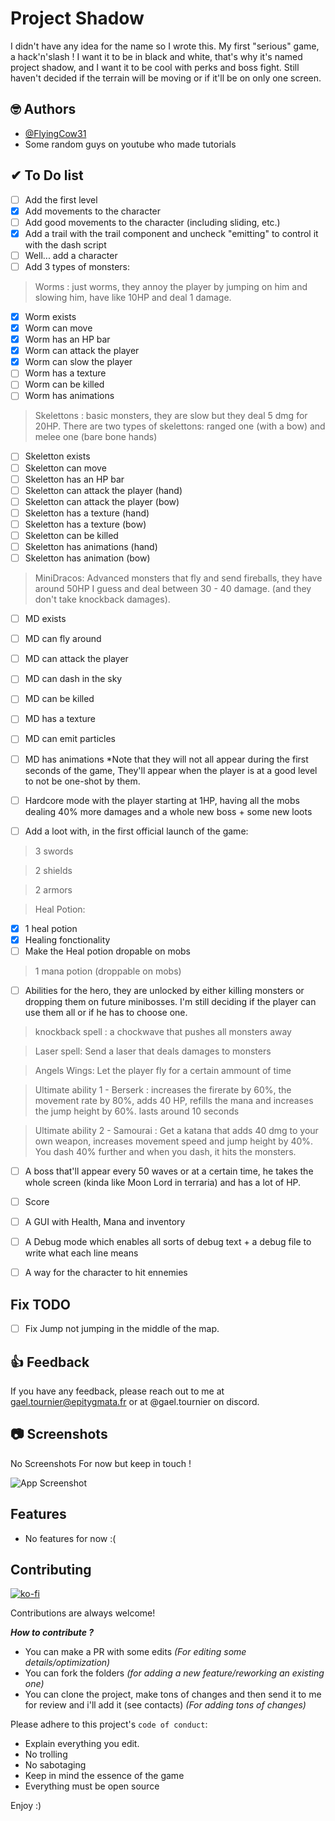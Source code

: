 
# Project Shadow

I didn't have any idea for the name so I wrote this. 
My first "serious" game, a hack'n'slash ! I want it to be in black and white, that's why it's named project shadow, and I want it to be cool with perks and boss fight. Still haven't decided if the terrain will be moving or if it'll be on only one screen. 




## 🤓 Authors

- [@FlyingCow31](https://github.com/FlyingCow31)
- Some random guys on youtube who made tutorials


## ✔ To Do list


- [ ]  Add the first level 
- [x]  Add movements to the character
- [ ]  Add good movements to the character (including sliding, etc.)
- [x]  Add a trail with the trail component and uncheck "emitting" to control it with the dash script
- [ ]  Well... add a character  
- [ ]  Add 3 types of monsters: 
> Worms : just worms, they annoy the player by jumping on him and slowing him, have like 10HP and deal 1 damage. 
- [x] Worm exists
- [x] Worm can move
- [x] Worm has an HP bar 
- [x] Worm can attack the player 
- [x] Worm can slow the player
- [ ] Worm has a texture 
- [ ] Worm can be killed 
- [ ] Worm has animations

> Skelettons : basic monsters, they are slow but they deal 5 dmg for 20HP. There are two types of skelettons: ranged one (with a bow) and melee one (bare bone hands)
- [ ] Skeletton exists
- [ ] Skeletton can move 
- [ ] Skeletton has an HP bar
- [ ] Skeletton can attack the player (hand)
- [ ] Skeletton can attack the player (bow)
- [ ] Skeletton has a texture (hand)
- [ ] Skeletton has a texture (bow)
- [ ] Skeletton can be killed 
- [ ] Skeletton has animations (hand)
- [ ] Skeletton has animation (bow)

> MiniDracos: Advanced monsters that fly and send fireballs, they have around 50HP I guess and deal between 30 - 40 damage. (and they don't take knockback damages).
- [ ] MD exists 
- [ ] MD can fly around 
- [ ] MD can attack the player 
- [ ] MD can dash in the sky
- [ ] MD can be killed 
- [ ] MD has a texture 
- [ ] MD can emit particles 
- [ ] MD has animations
*Note that they will not all appear during the first seconds of the game, They'll appear when the player is at a good level to not be one-shot by them. 


- [ ]  Hardcore mode with the player starting at 1HP, having all the mobs dealing 40% more damages and a whole new boss + some new loots 

- [ ]  Add a loot with, in the first official launch of the game: 
> 3 swords 

> 2 shields

> 2 armors 

> Heal Potion:
- [x] 1 heal potion 
- [x] Healing fonctionality 
- [ ] Make the Heal potion dropable on mobs

> 1 mana potion (droppable on mobs)

- [ ]  Abilities for the hero, they are unlocked by either killing monsters or dropping them on future minibosses. I'm still deciding if the player can use them all or if he has to choose one.

> knockback spell : a chockwave that pushes all monsters away

> Laser spell: Send a laser that deals damages to monsters 

> Angels Wings: Let the player fly for a certain ammount of time

> Ultimate ability 1 - Berserk : increases the firerate by 60%, the movement rate by 80%, adds 40 HP, refills the mana and increases the jump height by 60%. lasts around 10 seconds

> Ultimate ability 2 - Samourai : Get a katana that adds 40 dmg to your own weapon, increases movement speed and jump height by 40%. You dash 40% further and when you dash, it hits the monsters.

- [ ]  A boss that'll appear every 50 waves or at a certain time, he takes the whole screen (kinda like Moon Lord in terraria) and has a lot of HP. 
>
- [ ]  Score
- [ ] A GUI with Health, Mana and inventory
- [ ] A Debug mode which enables all sorts of debug text + a debug file to write what each line means 
- [ ] A way for the character to hit ennemies 





## Fix TODO
- [ ] Fix Jump not jumping in the middle of the map.

## 👍 Feedback

If you have any feedback, please reach out to me at gael.tournier@epitygmata.fr 
or at @gael.tournier on discord. 


## 📷 Screenshots

No Screenshots For now but keep in touch ! 

![App Screenshot](https://via.placeholder.com/468x300?text=App+Screenshot+Here)


## Features

- No features for now :(


## Contributing

[![ko-fi](https://ko-fi.com/img/githubbutton_sm.svg)](https://ko-fi.com/V7V0148C5L)

Contributions are always welcome!

***How to contribute ?***
- You can make a PR with some edits *(For editing some details/optimization)*
- You can fork the folders *(for adding a new feature/reworking an existing one)*
- You can clone the project, make tons of changes and then send it to me for review and i'll add it (see contacts) *(For adding tons of changes)*


Please adhere to this project's `code of conduct`: 
- Explain everything you edit.
- No trolling
- No sabotaging 
- Keep in mind the essence of the game
- Everything must be open source 

Enjoy :) 

